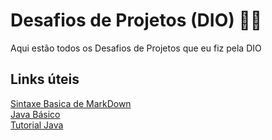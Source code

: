 # Desafios de Projetos (DIO) :man_technologist:

Aqui estão todos os Desafios de Projetos que eu fiz pela DIO

## Links úteis

[Sintaxe Basica de MarkDown](https://markdown.net.br/sintaxe-basica/)  
[Java Básico](https://glysns.gitbook.io/java-basico)  
[Tutorial Java](https://docs.oracle.com/javase/tutorial/java/nutsandbolts/index.html)
